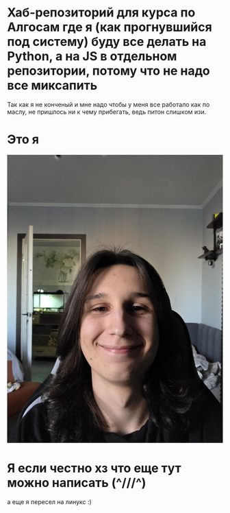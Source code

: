 # Хаб-репозиторий для курса по Алгосам где я (как прогнувшийся под систему) буду все делать на Python, а на JS в отдельном репозитории, потому что не надо все миксапить
Так как я не конченый и мне надо чтобы у меня все работало как по маслу, не пришлось ни к чему прибегать, ведь питон слишком изи. 
# Это я
![img1 мое личико чтобы Вы знали врага в лицо ](./misc/img/me.jpg)
# Я если честно хз что еще тут можно написать (^///^)
а еще я пересел на линукс :)